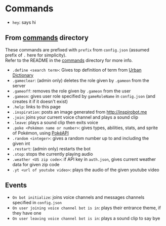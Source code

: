 # Commands
- `hey`: says hi

## From [commands](commands) directory
These commands are prefixed with `prefix` from `config.json` (assumed prefix of `.` here for simplicity).\
Refer to the README in the [commands](commands) directory for more info.
- `.define <search term>`: Gives top definition of term from [Urban Dictionary](https://www.urbandictionary.com/)
- `.gameclear`: (admin only) deletes the role given by `.gameon` from the server
- `.gameoff`: removes the role given by `.gameon` from the user
- `.gameon`: gives user role specified by `gameRoleName` in `config.json` (and creates it if it doesn't exist)
- `.help`: links to this page
- `.inspiration`: posts an image generated from http://inspirobot.me
- `.join`: joins your current voice channel and plays a sound clip
- `.leave`: plays a sound clip then exits voice
- `.poke <Pokémon name or number>`: gives types, abilities, stats, and sprite of Pokémon, using [PokéAPI](https://pokeapi.co/)
- `.random <integer>`: gives a random number up to and including the given int
- `.restart`: (admin only) restarts the bot
- `.stop`: stops the currently playing audio
- `.weather <US zip code>`: if API key in `auth.json`, gives current weather data for given zip code
- `.yt <url of youtube video>`: plays the audio of the given youtube video

## Events
- `On bot initialize`: joins voice channels and messages channels specified in `config.json`
- `On user joining voice channel bot is in`: plays their entrance theme, if they have one
- `On user leaving voice channel bot is in`: plays a sound clip to say bye
